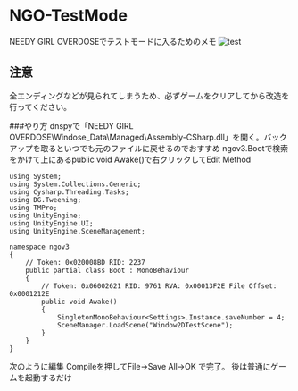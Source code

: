 # NGO-TestMode
NEEDY GIRL OVERDOSEでテストモードに入るためのメモ
![test](https://github.com/Satokingy/NGO-TestMode/assets/66546019/e3c70aec-60e5-462b-bf79-57989bfd4e37.png)

## 注意
全エンディングなどが見られてしまうため、必ずゲームをクリアしてから改造を行ってください。

###やり方
dnspyで「NEEDY GIRL OVERDOSE\Windose_Data\Managed\Assembly-CSharp.dll」を開く。バックアップを取るといつでも元のファイルに戻せるのでおすすめ
ngov3.Bootで検索をかけて上にあるpublic void Awake()で右クリックしてEdit Method

```
using System;
using System.Collections.Generic;
using Cysharp.Threading.Tasks;
using DG.Tweening;
using TMPro;
using UnityEngine;
using UnityEngine.UI;
using UnityEngine.SceneManagement;

namespace ngov3
{
	// Token: 0x020008BD RID: 2237
	public partial class Boot : MonoBehaviour
	{
		// Token: 0x06002621 RID: 9761 RVA: 0x00013F2E File Offset: 0x0001212E
		public void Awake()
		{
			SingletonMonoBehaviour<Settings>.Instance.saveNumber = 4;
			SceneManager.LoadScene("Window2DTestScene");
		}
	}
}
```
次のように編集
Compileを押してFile→Save All→OK で完了。
後は普通にゲームを起動するだけ

